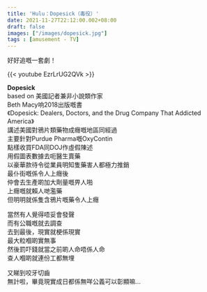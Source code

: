 ```yaml
---
title: 'Hulu：Dopesick（毒役）'
date: 2021-11-27T22:12:00.002+08:00
draft: false
images: ["/images/dopesick.jpg"]
tags : [amusement - TV]
---
```


好好追嘅一套劇！

{{< youtube EzrLrUG2QVk >}}

**Dopesick**  
based on 美國記者兼非小說類作家  
Beth Macy响2018出版嘅書  
《Dopesick: Dealers, Doctors, and the Drug Company That Addicted America》  
講述美國對鴉片類藥物成癮嘅地區同經過  
主要針對Purdue Pharma嘅OxyContin  
點樣收買FDA同DOJ作虛假陳述  
用假圖表數據去呃醫生賣藥  
以豪華款待令從業員明知隻藥害人都極力推銷  
最仆街嘅係令人上癮後  
仲會去生產啲加大劑量嘅畀人啪  
上癮嘅就賴人哋濫藥  
但明明就係隻含鴉片嘅藥令人上癮  
  
當然有人覺得唔妥會發聲  
而有公職嘅就去調查  
去到最後，現實就梗係現實  
最大粒嗰啲實無事  
然後罰吓錢就當之前啲人命唔係人命  
查人嗰啲就連份工都無埋  
  
又睇到咬牙切齒  
無計啦，畢竟現實成日都係無咩公義可以彰顯嘛...  
